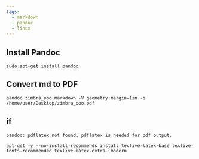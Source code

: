 ```yaml
---
tags:
  - markdown
  - pandoc
  - linux
---
```


## Install Pandoc
```shell
sudo apt-get install pandoc
```

## Convert md to PDF
```shell
pandoc zimbra_ooo.markdown -V geometry:margin=1in -o /home/user/Desktop/zimbra_ooo.pdf
```

## if
```shell
pandoc: pdflatex not found. pdflatex is needed for pdf output.
```

```shell
apt-get -y --no-install-recommends install texlive-latex-base texlive-fonts-recommended texlive-latex-extra lmodern
```